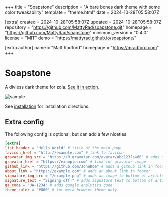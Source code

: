 
+++
title = "Soapstone"
description = "A bare bones dark theme with some color tweakability"
template = "theme.html"
date = 2024-10-28T05:58:07Z

[extra]
created = 2024-10-28T05:58:07Z
updated = 2024-10-28T05:58:07Z
repository = "https://github.com/MattyRad/soapstone.git"
homepage = "https://github.com/MattyRad/soapstone"
minimum_version = "0.4.0"
license = "MIT"
demo = "https://mattyrad.github.io/soapstone/"

[extra.author]
name = "Matt Radford"
homepage = "https://mradford.com"
+++        

# Soapstone

A divless dark theme for zola. [See it in action](https://mattyrad.github.io/soapstone/).

![sample](/screenshot.png)

See [installation](https://www.getzola.org/documentation/themes/installing-and-using-themes/) for installation directions.

## Extra config

The following config is optional, but can add a few niceties.

```toml
[extra]
list_header = "Hello World" # title of the main page
favicon_href = "http://example.com" # link to favicon
gravatar_img_src = "https://0.gravatar.com/avatar/abc123?s=60" # adds gravatar image in footer
gravatar_href = "https://example.com" # link for gravatar image
github_link = "https://github.com/JohnDoe" # adds a github link in footer
about_link = "https://example.com" # adds an about link in footer
signature_img_src = "/example.png" # adds an image to bottom of article
signature_text = "Signing off!" # adds signature text to bottom of articles
ga_code = "UA-1234" # adds google analytics code
theme_color = "#000" # for meta browser theme only
```

        